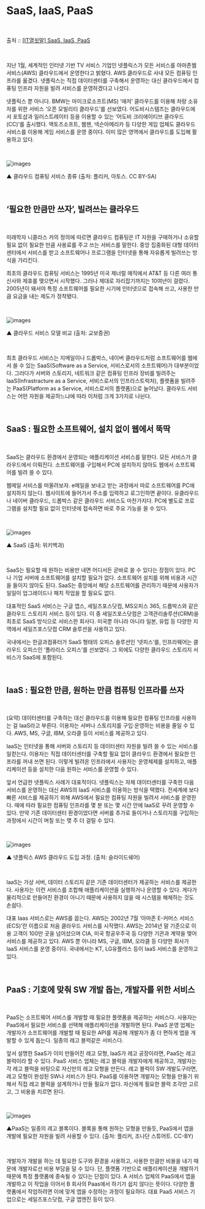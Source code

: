 # SaaS, IaaS, PaaS

<br/>

출처 :: [[IT열쇳말] SaaS, IaaS, PaaS](http://www.bloter.net/archives/259518)

<br/>

지난 1월, 세계적인 인터넷 기반 TV 서비스 기업인 넷플릭스가 모든 서비스를 아마존웹서비스(AWS) 클라우드에서 운영한다고 밝혔다. AWS 클라우드로 사내 모든 컴퓨팅 인프라를 옮겼다. 넷플릭스는 직접 데이터센터를 구축해서 운영하는 대신 클라우드에서 컴퓨팅 인프라 자원을 빌려 서비스를 운영하겠다고 나섰다.

넷플릭스 뿐 아니다. BMW는 마이크로소프트(MS) ‘애저’ 클라우드를 이용해 차랑 소유자를 위한 서비스 ‘오픈 모빌리티 클라우드’를 선보였다. 어도비시스템즈는 클라우드에서 포토샵과 일러스트레이터 등을 이용할 수 있는 ‘어도비 크리에이티브 클라우드(CC)’를 출시했다. 액토즈소프트, 웹젠, 넥슨아메리카 등 다양한 게임 업체도 클라우드 서비스를 이용해 게임 서비스를 운영 중이다. 이미 많은 영역에서 클라우드를 도입해 활용하고 있다.

<br/>

![images](../Images/2019/12/20191211-1528-01.png)

▲ 클라우드 컴퓨팅 서비스 종류 (출처: 플리커, 아토스. CC BY-SA)

<br/>

## ‘필요한 만큼만 쓰자’, 빌려쓰는 클라우드

<br/>

미래학자 니콜라스 카의 정의에 따르면 클라우드 컴퓨팅은 IT 자원을 구매하거나 소유할 필요 없이 필요한 만큼 사용료를 주고 쓰는 서비스를 말한다. 중앙 집중화된 대형 데이터센터에서 서비스를 받고 소프트웨어나 프로그램을 인터넷을 통해 자유롭게 빌려쓰는 방식을 가리킨다.

최초의 클라우드 컴퓨팅 서비스는 1995년 미국 제너럴 매직에서 AT&T 등 다른 여러 통신사와 제휴를 맺으면서 시작했다. 그러나 제대로 자리잡기까지는 10여년이 걸렸다. 2005년이 돼서야 특정 소프트웨어를 필요한 시기에 인터넷으로 접속해 쓰고, 사용한 만큼 요금을 내는 제도가 정착됐다.

<br/>

![images](../Images/2019/12/20191211-1528-02.png)

▲ 클라우드 서비스 모델 비교 (출처: 교보증권)

<br/>

최초 클라우드 서비스는 지메일이나 드롭박스, 네이버 클라우드처럼 소프트웨어를 웹에서 쓸 수 있는 SaaS(Software as a Service, 서비스로서의 소프트웨어)가 대부분이었다. 그러다가 서버와 스토리지, 네트워크 같은 컴퓨팅 인프라 장비를 빌려주는 IaaS(Infrastracture as a Service, 서비스로서의 인프라스트럭처), 플랫폼을 빌려주는 PaaS(Platform as a Service, 서비스로서의 플랫폼)으로 늘어났다. 클라우드 서비스는 어떤 자원을 제공하느냐에 따라 이처럼 크게 3가지로 나뉜다.

<br/>

## SaaS : 필요한 소프트웨어, 설치 없이 웹에서 뚝딱

<br/>

SaaS는 클라우드 환경에서 운영되는 애플리케이션 서비스를 말한다. 모든 서비스가 클라우드에서 이뤄진다. 소프트웨어를 구입해서 PC에 설치하지 않아도 웹에서 소프트웨어를 빌려 쓸 수 있다.

웹메일 서비스를 떠올려보자. e메일을 보내고 받는 과정에서 따로 소프트웨어를 PC에 설치하지 않는다. 웹사이트에 들어가서 주소를 입력하고 로그인하면 끝이다. 유클라우드나 네이버 클라우드, 드롭박스 같은 클라우드 서비스도 마찬가지다. PC에 별도로 프로그램을 설치할 필요 없이 인터넷에 접속하면 바로 주요 기능을 쓸 수 있다.

<br/>

![images](../Images/2019/12/20191211-1528-03.png)

▲ SaaS (출처: 위키백과)

<br/>

SaaS는 필요할 때 원하는 비용만 내면 어디서든 곧바로 쓸 수 있다는 장점이 있다. PC나 기업 서버에 소프트웨어를 설치할 필요가 없다. 소프트웨어 설치를 위해 비용과 시간을 들이지 않아도 된다. SaaS는 중앙에서 해당 소프트웨어를 관리하기 때문에 사용자가 일일이 업그레이드나 패치 작업을 할 필요도 없다.

대표적인 SaaS 서비스는 구글 앱스, 세일즈포스닷컴, MS오피스 365, 드롭박스와 같은 클라우드 스토리지 서비스 등이 있다. 이 중 세일즈포스닷컴은 고객관리솔루션(CRM)을 최초로 SaaS 방식으로 서비스한 회사다. 미국뿐 아니라 아니라 일본, 유럽 등 다양한 지역에서 세일즈포스닷컴 CRM 솔루션을 사용하고 있다.

국내에서는 한글과컴퓨터가 SaaS 형태의 오피스 솔루션인 ‘넷피스’를, 인프라웨어는 클라우드 오피스인 ‘폴라리스 오피스’를 선보였다. 그 외에도 다양한 클라우드 스토리지 서비스가 SaaS에 포함된다.

<br/>

## IaaS : 필요한 만큼, 원하는 만큼 컴퓨팅 인프라를 쓰자

<br/>

(요약) 데이터센터를 구축하는 대신 클라우드를 이용해 필요한 컴퓨팅 인프라를 사용하는 걸 IaaS라고 부른다. 이용자는 서버나 스토리지를 구입·운영하는 비용을 줄일 수 있다. AWS, MS, 구글, IBM, 오라클 등이 서비스를 제공하고 있다.

IaaS는 인터넷을 통해 서버와 스토리지 등 데이터센터 자원을 빌려 쓸 수 있는 서비스를 일컫는다. 이용자는 직접 데이터센터를 구축할 필요 없이 클라우드 환경에서 필요한 인프라를 꺼내 쓰면 된다. 이렇게 빌려온 인프라에서 사용자는 운영체제를 설치하고, 애플리케이션 등을 설치한 다음 원하는 서비스를 운영할 수 있다.

앞서 언급한 넷플릭스 사례가 대표적이다. 넷플릭스는 자체 데이터센터를 구축한 다음 서비스를 운영하는 대신 AWS의 IaaS 서비스를 이용하는 방식을 택했다. 전세계에 보다 빠른 서비스를 제공하기 위해 AWS에서 필요한 컴퓨팅 자원을 빌려서 서비스를 운영한다. 때에 따라 필요한 컴퓨팅 인프라를 몇 분 또는 몇 시간 안에 IaaS로 꾸려 운영할 수 있다. 만약 기존 데이터센터 환경이었다면 서버를 추가로 들이거나 스토리지를 구입하는 과정에서 시간이 며칠 또는 몆 주 더 걸릴 수 있다.

<br/>

![images](../Images/2019/12/20191211-1528-04.png)

▲ 넷플릭스 AWS 클라우드 도입 과정. (출처: 슬라이드쉐어)

<br/>

IaaS는 가상 서버, 데이터 스토리지 같은 기존 데이터센터가 제공하는 서비스를 제공한다. 사용자는 이런 서비스를 조합해 애플리케이션을 실행하거나 운영할 수 있다. 게다가 물리적으로 만들어진 환경이 아니기 때문에 사용하지 않을 때 시스템을 해체하는 것도 손쉽다.

대표 Iaas 서비스로는 AWS를 꼽는다. AWS는 2002년 7월 ‘아마존 E-커머스 서비스(ECS)’란 이름으로 처음 클라우드 서비스를 시작했다. AWS는 2014년 말 기준으로 이용 고객이 100만 곳을 넘어섰으며 CIA, 미국 항공우주국 등 다양한 기관과 계약을 맺어 서비스를 제공하고 있다. AWS 뿐 아니라 MS, 구글, IBM, 오라클 등 다양한 회사가 IaaS 서비스를 운영 중이다. 국내에서는 KT, LG유플러스 등이 IaaS 서비스를 운영하고 있다.

<br/>

## PaaS : 기호에 맞춰 SW 개발 돕는, 개발자를 위한 서비스

<br/>

PaaS는 소프트웨어 서비스를 개발할 때 필요한 플랫폼을 제공하는 서비스다. 사용자는 PaaS에서 필요한 서비스를 선택해 애플리케이션을 개발하면 된다. PaaS 운영 업체는 개발자가 소프트웨어를 개발할 때 필요한 API를 제공해 개발자가 좀 더 편하게 앱을 개발할 수 있게 돕는다. 일종의 레고 블럭같은 서비스다.

앞서 설명한 SaaS가 이미 만들어진 레고 모형, IaaS가 레고 공장이라면, PaaS는 레고 블럭이라 할 수 있다. PaaS 서비스 업체는 레고 블럭을 개발자에게 제공하고, 개발자는 각 레고 블럭을 바탕으로 자신만의 레고 모형을 만든다. 레고 블럭이 SW 개발도구라면, 레고 모형이 완성된 SW나 서비스가 된다. PaaS를 이용하면 개발자는 모형을 만들기 위해서 직접 레고 블럭을 설계하거나 만들 필요가 없다. 자신에게 필요한 블럭 조각만 고르고, 그 비용을 치르면 된다.

<br/>

![images](../Images/2019/12/20191211-1528-05.png)

▲PaaS는 일종의 레고 블록이다. 블록을 통해 원하는 모형을 만들듯, PaaS에서 앱을 개발에 필요한 자원을 빌려 사용할 수 있다. (출처: 플리커, 조나단 스튜어트. CC-BY)

<br/>

개발자가 개발을 하는 데 필요한 도구와 환경을 사용하고, 사용한 만큼만 비용을 내기 때문에 개발자로선 비용 부담을 덜 수 있다. 단, 플랫폼 기반으로 애플리케이션을 개발하기 때문에 특정 플랫폼에 종속될 수 있다는 단점이 있다. A 서비스 업체의 PaaS에서 앱을 개발하고 이 작업을 이어서 B 회사의 Paas에서 하기가 쉽지 않다는 뜻이다. 다양한 플랫폼에서 작업하려면 이에 맞게 앱을 수정하는 과정이 필요하다. 대표 PaaS 서비스 기업으로는 세일즈포스닷컴, 구글 앱엔진 등이 있다.
